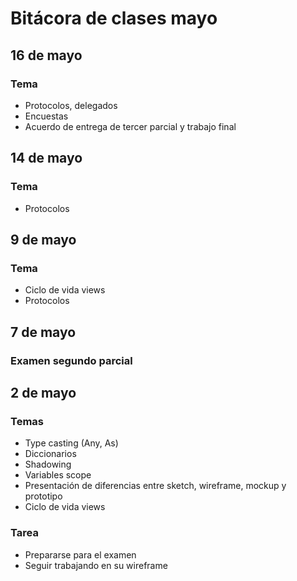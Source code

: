 # Bitácora de clases mayo

## 16 de mayo
### Tema
- Protocolos, delegados
- Encuestas
- Acuerdo de entrega de tercer parcial y trabajo final

## 14 de mayo
### Tema
- Protocolos

## 9 de mayo
### Tema
- Ciclo de vida views
- Protocolos

## 7 de mayo
### Examen segundo parcial

## 2 de mayo
### Temas
- Type casting (Any, As)
- Diccionarios
- Shadowing
- Variables scope
- Presentación de diferencias entre sketch, wireframe, mockup y prototipo
- Ciclo de vida views
### Tarea
- Prepararse para el examen
- Seguir trabajando en su wireframe

